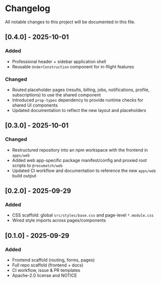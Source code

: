 # Changelog
All notable changes to this project will be documented in this file.

## [0.4.0] - 2025-10-01
### Added
- Professional header + sidebar application shell
- Reusable `UnderConstruction` component for in-flight features

### Changed
- Routed placeholder pages (results, billing, jobs, notifications, profile, subscriptions) to use the shared component
- Introduced `prop-types` dependency to provide runtime checks for shared UI components
- Updated documentation to reflect the new layout and placeholders

## [0.3.0] - 2025-10-01
### Changed
- Restructured repository into an npm workspace with the frontend in `apps/web`
- Added web app-specific package manifest/config and proxied root scripts to `@resumatch/web`
- Updated CI workflow and documentation to reference the new `apps/web` build output

## [0.2.0] - 2025-09-29
### Added
- CSS scaffold: global `src/styles/base.css` and page-level `*.module.css`
- Wired style imports across pages/components

## [0.1.0] - 2025-09-29
### Added
- Frontend scaffold (routing, forms, pages)
- Full repo scaffold (frontend + docs)
- CI workflow, issue & PR templates
- Apache-2.0 license and NOTICE
